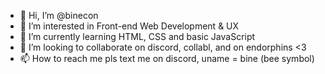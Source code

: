 - 👋 Hi, I’m @binecon
- 👀 I’m interested in Front-end Web Development & UX
- 🌱 I’m currently learning HTML, CSS and basic JavaScript
- 💞️ I’m looking to collaborate on discord, collabl, and on endorphins <3
- 📫 How to reach me pls text me on discord, uname = bine (bee symbol)

<!---
binecon/binecon is a ✨ special ✨ repository because its `README.md` (this file) appears on your GitHub profile.
You can click the Preview link to take a look at your changes.
--->
